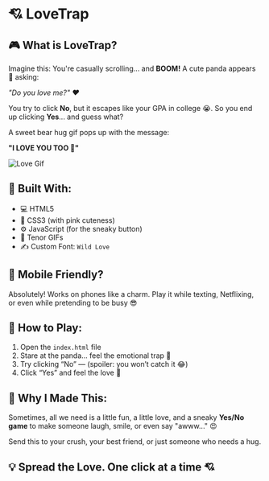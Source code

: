

  <h1>💘 LoveTrap</h1>

  <div class="section">
    <h2>🎮 What is LoveTrap?</h2>
    <p>Imagine this: You're casually scrolling... and <strong>BOOM!</strong> A cute panda appears 🐼 asking:</p>
    <p class="center"><em>"Do you love me?" ❤️</em></p>
    <p>You try to click <strong>No</strong>, but it escapes like your GPA in college 😭. So you end up clicking <strong>Yes</strong>... and guess what?</p>
    <p>A sweet bear hug gif pops up with the message:</p>
    <p class="center"><strong>"I LOVE YOU TOO 🥰"</strong></p>
    <img src="https://media.tenor.com/OJhl-L4iAY4AAAAC/miss-you-hug.gif" alt="Love Gif" class="gif">
  </div>

  <div class="section">
    <h2>🔧 Built With:</h2>
    <ul>
      <li>💻 HTML5</li>
      <li>🎨 CSS3 (with pink cuteness)</li>
      <li>⚙️ JavaScript (for the sneaky button)</li>
      <li>🐼 Tenor GIFs</li>
      <li>✍️ Custom Font: <code>Wild Love</code></li>
    </ul>
  </div>

  <div class="section">
    <h2>📱 Mobile Friendly?</h2>
    <p>Absolutely! Works on phones like a charm. Play it while texting, Netflixing, or even while pretending to be busy 😎</p>
  </div>

  <div class="section">
    <h2>📁 How to Play:</h2>
    <ol>
      <li>Open the <code>index.html</code> file</li>
      <li>Stare at the panda... feel the emotional trap 🐼</li>
      <li>Try clicking “No” — (spoiler: you won’t catch it 😂)</li>
      <li>Click “Yes” and feel the love 💖</li>
    </ol>
  </div>

  <div class="section">
    <h2>🎁 Why I Made This:</h2>
    <p>Sometimes, all we need is a little fun, a little love, and a sneaky <strong>Yes/No game</strong> to make someone laugh, smile, or even say "awww..." 😍</p>
    <p>Send this to your crush, your best friend, or just someone who needs a hug.</p>
  </div>

  <div class="section center">
    <h2>💡 Spread the Love. One click at a time 💘</h2>
  </div>

